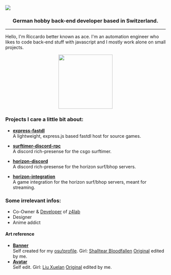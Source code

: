 
![](https://osu.xace.ch/banner.png)
<p align="center">
         <h3 align="center">
	      German hobby back-end developer based in Switzerland. 
     </h3>
</p>

---
Hello, I'm Riccardo better known as ace.  I'm an automation engineer who likes to code back-end stuff with javascript and I mostly work alone on small projects. 


<p align="center">
         <img src="https://github-readme-stats.vercel.app/api?username=13ace37&title_color=5E81AC&bg_color=2E3440&text_color=ECEFF4&icon_color=EBCB8B&include_all_commits=true&show_icons=true&count_private=true&hide=css" height="170" />
</p>


### Projects I care a little bit about:

- [**express-fastdl**](https://github.com/13ace37/express-fastdl)  
  A lightweight, express.js based fastdl host for source games.

- [**surftimer-discord-rpc**](https://github.com/13ace37/surftimer-discord-rpc)  
  A discord rich-presense for the csgo surftimer.

- [**horizon-discord**](https://github.com/13ace37/horizon-discord)  
  A discord rich-presense for the horizon surf/bhop servers.

- [**horizon-integration**](https://github.com/13ace37/horizon-integration)  
  A game integration for the horizon surf/bhop servers, meant for streaming.

### Some irrelevant infos:

- Co-Owner & [Developer](https://z4lab.com/github) of [z4lab](https://z4lab.com)
- Designer
- Anime addict



#### Art reference
- [**Banner**](https://osu.xace.ch/banner.png)  
  Self created for my [osu!profile](https://osu.xace.ch). Girl: [Shalltear Bloodfallen](https://overlordmaruyama.fandom.com/wiki/Shalltear_Bloodfallen) [Original](https://osu.xace.ch/src/shalltear.jpg) edited by me.
- [**Avatar**](https://osu.xace.ch/pp.png)  
  Self edit. Girl: [Liu Xuelan](https://darwins-game.fandom.com/wiki/Liu_Xuelan) [Original](https://osu.xace.ch/src/xuelan.jpg) edited by me.
  

